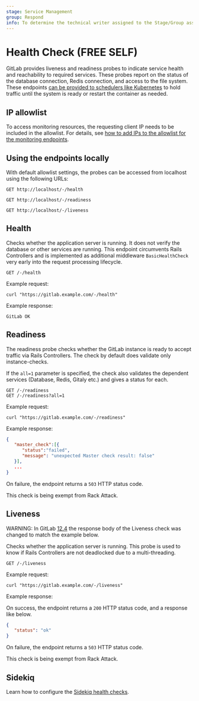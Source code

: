```yaml
---
stage: Service Management
group: Respond
info: To determine the technical writer assigned to the Stage/Group associated with this page, see https://about.gitlab.com/handbook/product/ux/technical-writing/#assignments
---
```


# Health Check **(FREE SELF)**

GitLab provides liveness and readiness probes to indicate service health and
reachability to required services. These probes report on the status of the
database connection, Redis connection, and access to the file system. These
endpoints [can be provided to schedulers like Kubernetes](https://kubernetes.io/docs/tasks/configure-pod-container/configure-liveness-readiness-startup-probes/) to hold
traffic until the system is ready or restart the container as needed.

## IP allowlist

To access monitoring resources, the requesting client IP needs to be included in the allowlist.
For details, see [how to add IPs to the allowlist for the monitoring endpoints](../../administration/monitoring/ip_allowlist.md).

## Using the endpoints locally

With default allowlist settings, the probes can be accessed from localhost using the following URLs:

```plaintext
GET http://localhost/-/health
```

```plaintext
GET http://localhost/-/readiness
```

```plaintext
GET http://localhost/-/liveness
```

## Health

Checks whether the application server is running.
It does not verify the database or other services
are running. This endpoint circumvents Rails Controllers
and is implemented as additional middleware `BasicHealthCheck`
very early into the request processing lifecycle.

```plaintext
GET /-/health
```

Example request:

```shell
curl "https://gitlab.example.com/-/health"
```

Example response:

```plaintext
GitLab OK
```

## Readiness

The readiness probe checks whether the GitLab instance is ready
to accept traffic via Rails Controllers. The check by default
does validate only instance-checks.

If the `all=1` parameter is specified, the check also validates
the dependent services (Database, Redis, Gitaly etc.)
and gives a status for each.

```plaintext
GET /-/readiness
GET /-/readiness?all=1
```

Example request:

```shell
curl "https://gitlab.example.com/-/readiness"
```

Example response:

```json
{
   "master_check":[{
      "status":"failed",
      "message": "unexpected Master check result: false"
   }],
   ...
}
```

On failure, the endpoint returns a `503` HTTP status code.

This check is being exempt from Rack Attack.

## Liveness

WARNING:
In GitLab [12.4](https://about.gitlab.com/upcoming-releases/)
the response body of the Liveness check was changed
to match the example below.

Checks whether the application server is running.
This probe is used to know if Rails Controllers
are not deadlocked due to a multi-threading.

```plaintext
GET /-/liveness
```

Example request:

```shell
curl "https://gitlab.example.com/-/liveness"
```

Example response:

On success, the endpoint returns a `200` HTTP status code, and a response like below.

```json
{
   "status": "ok"
}
```

On failure, the endpoint returns a `503` HTTP status code.

This check is being exempt from Rack Attack.

## Sidekiq

Learn how to configure the [Sidekiq health checks](../../administration/sidekiq/sidekiq_health_check.md).

<!-- ## Troubleshooting

Include any troubleshooting steps that you can foresee. If you know beforehand what issues
one might have when setting this up, or when something is changed, or on upgrading, it's
important to describe those, too. Think of things that may go wrong and include them here.
This is important to minimize requests for support, and to avoid doc comments with
questions that you know someone might ask.

Each scenario can be a third-level heading, for example `### Getting error message X`.
If you have none to add when creating a doc, leave this section in place
but commented out to help encourage others to add to it in the future. -->
